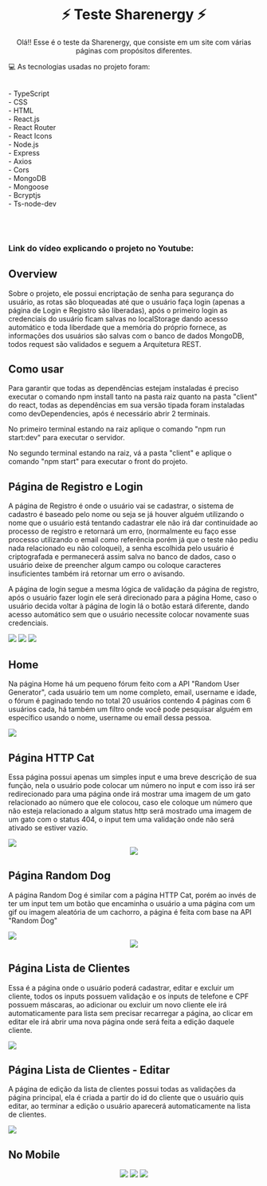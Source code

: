 <div align="center">
<h1> ⚡ Teste Sharenergy ⚡ </h1>
</div>
  
<p align="center">
  Olá!! Esse é o teste da Sharenergy, que consiste em um site com várias páginas com propósitos diferentes.
</p>
  
<p>💻 As tecnologias usadas no projeto foram:
   
<p>
<br> - TypeScript
<br> - CSS
<br> - HTML
<br> - React.js
<br> - React Router
<br> - React Icons
<br> - Node.js
<br> - Express
<br> - Axios
<br> - Cors
<br> - MongoDB
<br> - Mongoose
<br> - Bcryptjs
<br> - Ts-node-dev
</p>

<br><br>

<h3>
  Link do vídeo explicando o projeto no Youtube: 
</h3>

<h2>Overview</h2>
<p>
  Sobre o projeto, ele possui encriptação de senha para segurança do usuário, as rotas são bloqueadas até que o usuário faça login (apenas a página de Login e 
  Registro são liberadas), após o primeiro login as credenciais do usuário ficam salvas no localStorage dando acesso automático e toda liberdade que a memória
  do próprio fornece, as informações dos usuários são salvas com o banco de dados MongoDB, todos request são validados e seguem a Arquitetura REST.
</p>

<h2>Como usar</h2>

<p>
  Para garantir que todas as dependências estejam instaladas é preciso executar o comando npm install tanto na pasta raiz quanto na pasta "client" do react, 
  todas as dependências em sua versão tipada foram instaladas como devDependencies, após é necessário abrir 2 terminais.
</p>
<p>
  No primeiro terminal estando na raiz aplique o comando "npm run start:dev" para executar o servidor.
</p>
<p>
  No segundo terminal estando na raiz, vá a pasta "client" e aplique o comando "npm start" para executar o front do projeto.
</p>

<h2>Página de Registro e Login</h2>

<p>
  A página de Registro é onde o usuário vai se cadastrar, o sistema de cadastro é baseado pelo nome ou seja se já houver alguém utilizando o nome que o usuário está
  tentando cadastrar ele não irá dar continuidade ao processo de registro e retornará um erro, (normalmente eu faço esse processo utilizando o email como referência
  porém já que o teste não pediu nada relacionado eu não coloquei), a senha escolhida pelo usuário é criptografada e permanecerá assim salva no banco de dados, caso
  o usuário deixe de preencher algum campo ou coloque caracteres insuficientes também irá retornar um erro o avisando.
  
  A página de login segue a mesma lógica de validação da página de registro, após o usuário fazer login ele será direcionado para a página Home, caso o usuário
  decida voltar à página de login lá o botão estará diferente, dando acesso automático sem que o usuário necessite colocar novamente suas credenciais.
  
</p>
<img src=https://user-images.githubusercontent.com/95176596/211108051-5acba413-3587-4699-a4dc-0a427b77924a.png />
<img src=https://user-images.githubusercontent.com/95176596/211114311-5db63bfa-b0f1-4d29-90fc-29169d875f60.png />
<img src=https://user-images.githubusercontent.com/95176596/211114483-919bcee0-d9e4-49ff-b216-0175491ad583.png />

<h2>Home</h2>
<p>
  Na página Home há um pequeno fórum feito com a API "Random User Generator", cada usuário tem um nome completo, email, username e idade, o fórum é paginado
  tendo no total 20 usuários contendo 4 páginas com 6 usuários cada, há também um filtro onde você pode pesquisar alguém em específico usando o nome, username
  ou email dessa pessoa.
</p>

<img src=https://user-images.githubusercontent.com/95176596/211115042-dad9f10f-be23-444c-bdda-033a48f73dc6.png />

<h2>Página HTTP Cat</h2>
<p>
  Essa página possui apenas um simples input e uma breve descrição de sua função, nela o usuário pode colocar um número no input e com isso irá ser redirecionado
  para uma página onde irá mostrar uma imagem de um gato relacionado ao número que ele colocou, caso ele coloque um número que não esteja relacionado a algum
  status http será mostrado uma imagem de um gato com o status 404, o input tem uma validação onde não será ativado se estiver vazio.
</p>

<img src=https://user-images.githubusercontent.com/95176596/211115546-c79898ec-aff8-4f49-8868-a4cf4e561238.png />
<div align="center">
  <img src=https://user-images.githubusercontent.com/95176596/211115936-c6839141-ad9f-4b8d-aa14-c72d759bd41a.gif />
</div>

<h2>Página Random Dog</h2>
<p>
  A página Random Dog é similar com a página HTTP Cat, porém ao invés de ter um input tem um botão que encaminha o usuário a uma página com um gif ou imagem aleatória
  de um cachorro, a página é feita com base na API "Random Dog"
</p>

<img src=https://user-images.githubusercontent.com/95176596/211116319-38603444-485e-4023-83ae-aa2a4b57cc6b.png />
<div align="center">
  <img src=https://user-images.githubusercontent.com/95176596/211117076-5f3a43a4-d52a-4d64-8d29-41b2b8d38536.gif />
</div>

<h2>Página Lista de Clientes</h2>
<p>
  Essa é a página onde o usuário poderá cadastrar, editar e excluir um cliente, todos os inputs possuem validação e os inputs de telefone e CPF possuem máscaras,
  ao adicionar ou excluir um novo cliente ele irá automaticamente para lista sem precisar recarregar a página, ao clicar em editar ele irá abrir uma nova página
  onde será feita a edição daquele cliente.
</p>

<img src=https://user-images.githubusercontent.com/95176596/211120338-c50b0db3-f59f-444b-978f-72271c93ada6.png />

<h2>Página Lista de Clientes - Editar</h2>
<p>
  A página de edição da lista de clientes possui todas as validações da página principal, ela é criada a partir do id do cliente que o usuário quis editar, ao
  terminar a edição o usuário aparecerá automaticamente na lista de clientes.
</p>

<img src=https://user-images.githubusercontent.com/95176596/211121055-ef058552-079b-43be-befa-32796f8240e4.png />

<h2>No Mobile</h2>
<div align="center">
  <img src=https://user-images.githubusercontent.com/95176596/211121720-d402fdb1-41ef-4421-a8b3-6506236a3235.gif />
  <img src=https://user-images.githubusercontent.com/95176596/211121374-cc37bcda-4201-4add-be28-c55cc7c281ce.gif />
  <img src=https://user-images.githubusercontent.com/95176596/211121599-bdcdfe30-b2d8-45c8-b9b2-6499542c1c45.gif />
</div>


